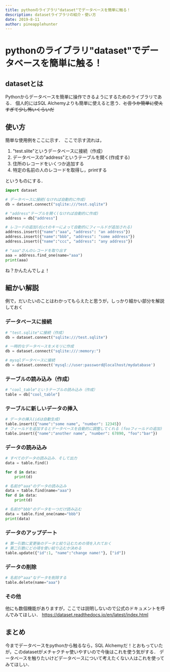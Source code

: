 ```yaml
---
title: pythonのライブラリ"dataset"でデータベースを簡単に触る！
description: datasetライブラリの紹介・使い方
date: 2019-8-11
author: pineapplehunter
---
```


# pythonのライブラリ"dataset"でデータベースを簡単に触る！

## datasetとは
Pythonからデータベースを簡単に操作できるようにするためのライブラリである．
個人的にはSQL Alchemyよりも簡単に使えると思う．~~と言うか簡単に使えすぎて少し怖いくらいだ~~

## 使い方
簡単な使用例をここに示す．
ここで示す流れは，

1. "test.slite"というデータベースに接続（作成）
2. データベースの"address"というテーブルを開く(作成する)
3. 住所のレコードをいくつか追加する
4. 特定の名前の人のレコードを取得し，printする

というものにする．

```python
import dataset

# データベースに接続(なければ自動的に作成)
db = dataset.connect("sqlite:///test.sqlite")

# "address"テーブルを開く(なければ自動的に作成)
address = db["address"]

# レコードの追加(dictのキーによって自動的にフィールドが追加される)
address.insert({"name":"aaa", "address": "an address"})
address.insert({"name":"bbb", "address": "some address"})
address.insert({"name":"ccc", "address": "any address"})

# "aaa"さんのレコードを取り出す
aaa = address.find_one(name="aaa")
print(aaa)
```

ね？かんたんでしょ！

## 細かい解説
例で，だいたいのことはわかってもらえたと思うが，しっかり細かい部分を解説しておく

### データベースに接続
```python
# "test.sqlite"に接続（作成）
db = dataset.connect("sqlite:///test.sqlite")

# 一時的なデータベースをメモリに作成
db = dataset.connect("sqlite:///:memory:")

# mysqlデータベースに接続
db = dataset.connect('mysql://user:password@localhost/mydatabase')
```

### テーブルの読み込み（作成）

```python
# "cool_table"というテーブルの読み込み（作成）
table = db["cool_table"]
```

### テーブルに新しいデータの挿入
```python
# データの挿入(idは自動生成)
table.insert({"name":"some name", "number": 12345})
# フィールドを追加するとデータベースを自動的に調整してくれる (fooフィールドの追加)
table.insert({"name":"another name", "number": 67890, "foo":"bar"})
```

### データの読み込み
```python
# すべてのデータの読み込み．そして出力
data = table.find()

for d in data:
    print(d)

# 名前が"aaa"のデータの読み込み
data = table.find(name="aaa")
for d in data:
    print(d)

# 名前が"bbb"のデータを一つだけ読み込む
data = table.find_one(name="bbb")
print(data)

```

### データのアップデート
```python
# 第一引数に変更後のデータと絞り込むための項を入れておく
# 第二引数にどの項を使い絞り込むか決める
table.update({"id":1, "name":"change name!"}, ["id"])
```

### データの削除
```python
# 名前が"aaa"なデータを削除する
table.delete(name="aaa")
```

### その他
他にも数個機能がありますが，ここでは説明しないので公式のドキュメントを呼んでみてほしい．
https://dataset.readthedocs.io/en/latest/index.html

## まとめ
今までデータベースをpythonから触るなら，SQL Alchemyだ！とおもっていたが，このdatasetがメチャクチャ使いやすいので今後はこれを使う気がする．
データベースを触りたいけどデータベースについて考えたくない人はこれを使ってみてほしい．
